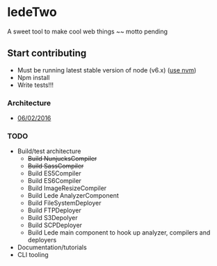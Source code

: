 # ledeTwo
A sweet tool to make cool web things ~~ motto pending

## Start contributing
* Must be running latest stable version of node (v6.x) ([use nvm](https://github.com/creationix/nvm))
* Npm install
* Write tests!!!

### Architecture
* [06/02/2016](./docs/architecture_06-02-2016.JPG)

### TODO
* Build/test architecture
    * ~~Build NunjucksCompiler~~
    * ~~Build SassCompiler~~
    * Build ES5Compiler
    * Build ES6Compiler
    * Build ImageResizeCompiler
    * Build Lede AnalyzerComponent
    * Build FileSystemDeployer
    * Build FTPDeployer
    * Build S3Depolyer
    * Build SCPDeployer
    * Build Lede main component to hook up analyzer, compilers and deployers
* Documentation/tutorials
* CLI tooling
